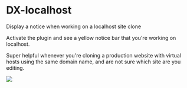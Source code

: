 DX-localhost
============

Display a notice when working on a localhost site clone

Activate the plugin and see a yellow notice bar that you're working on localhost.

Super helpful whenever you're cloning a production website with virtual hosts using the same domain name, and are not sure which site are you editing.

![](https://github.com/mpeshev/DX-localhost/blob/master/screenshot.png)
